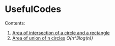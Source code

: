 # UsefulCodes
Contents:
1. [Area of intersection of a circle and a rectangle](https://github.com/deeepeshthakur/UsefulCodes/blob/master/AreaOfInterOfCircleAndRectangle.cpp)
2. [Area of union of n circles](https://github.com/deeepeshthakur/UsefulCodes/blob/master/AreaOfUnionOfCircles.cpp) *O(n^3log(n))*
